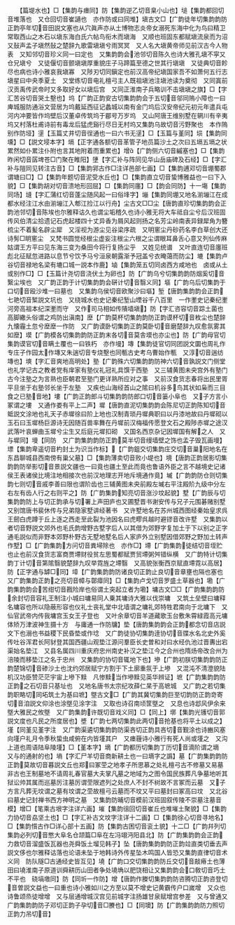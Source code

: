 <!-- { "loadSidebar": true } -->
　　【篇堤水也】□【集韵与瘗同】防【集韵逆乙切音臬小山也】塠【集韵都回切音堆落也　又仓回切音崔讁也　亦作防或曰同堆】塡古文□【广韵徒年切集韵韵防正韵亭年切音田説文塞也从穴眞声亦从土博物志炎帝女溺死东海中化为鸟曰精卫常取西山之木石以塡东海白氏六帖鸟衔木而塡海　又顺也班固东都赋塡流泉而为沼　又鼔声孟子塡然鼔之楚辞九歌雷塡塡兮雨冥冥　又人名大塡黄帝师见前汉古今人物表　又知邻切音珍义同一曰定也　又集韵韵会池邻切音陈久也诗大雅孔塡不寜又仓兄塡兮　又徒偃切音颤塡塡厚重貌庄子马蹄篇至德之世其行塡塡　又徒典切音飻尽也病也诗小雅哀我塡寡　又陟刃切同鎭定也前汉高帝纪塡国家吾不如萧何五行志塡星曰中央季夏土　又堂练切音电礼檀弓主人既祖塡池注塡池读为奠彻　又同寘前汉贡禹传武帝时又多取好女以塡后宫　又同正淮南子兵略训不击塡塡之旗】□【字汇苦谷切音哭土墼也】坞【广韵正韵安古切集韵韵会于五切音邬同隖小障也一曰庳城服防通浴文营居为坞戴延西征记蠡城以南有金门坞后汉安帝纪元初元年遣兵屯河内冲要皆作坞壁后汉董卓传筑坞于郿号万岁坞　又山阿唐王维别墅在辋川有辛夷坞又村落杜甫诗前有毒龙后猛虎谿行尽日无村坞又集韵乌故切音污野聚也　本作隖别作防垭】塣【玉篇丈井切音徎通也一曰六书无塣】□【玉篇与堇同】埙【集韵同壎】□【説文埐本字】塥【正字通各额切音革管子地员篇沙土之次曰五塥五塥之状累然如仆累注仆附也言其地附着而重累也】增【广韵侧六切音縬塞也】□【集韵昨闲切音孱埤苍□门聚在睢阳】塦【字汇补与阵同见华山岳庙碑及石经】□【字汇补与隑同见转注古音】□【集韵郛古作□注详邑部七画】□【集韵逋邓切音堋蜀郡谓塘曰□】□【集韵年题切音泥受水丘也】□【集韵直立切音蛰博雅益也一曰下入貌】□【集韵胡对切音溃地形回屈】□【集韵同廛】□【韵会同防】十一塲【集韵同场】塳【字汇蒲红切音蓬尘随风起一曰俗埄字】塴【集韵同堋又地名湔塴江在成都水经注江水由湔塴江入郫江捡江以行舟】尘古文□□尘【唐韵直珍切集韵韵会正韵池邻切音陈埃也尔雅释诂久也谓尘垢稽久也诗小雅无将大车祗自尘兮后汉班固传风伯清尘拾遗记石虎起楼四十丈异香为屑风起则扬之名芳尘岭南表异録犀角为簪梳尘不着髪名辟尘犀　又淫视为游尘见谷梁序疏　又明窻尘丹砂药名李白草创大还诗髣□眀窻尘　又梵书圆觉经根尘虚妄注根尘六根之尘谓眼耳鼻舌心意又列仙传麻姑谓王方平曰见东海三变为桑田今将行复扬尘乎　又姓见统谱　又叶直连切音廛班彪北征赋忽进路以息节兮饮予马兮洹泉朝露渐予冠盖兮衣晻蔼而防尘】塶【集韵卢谷切音禄地名梁有塶口城一説本作鹿】塷【集韵笼五切同卤西方咸地也　卤或从土或别作□】□【玉篇计尧切音浇伏土为卵也】防【广韵乌兮切集韵韵防烟奚切音繄尘埃也　又广韵正韵于计切集韵韵会硏计切音翳义同】塸【广韵乌后切集韵于口切音殴沙堆一曰墓也　又集韵乌侯切音欧聚沙曰塸】堑【唐韵集韵韵会正韵七艳切音椠説文坑也　又绕城水也史记秦纪堑山堙谷千八百里　一作壍史记秦纪壍河旁高祖本纪深壍而守　又作司马相如传隤墙塡】防【字汇咨容切音踪土菌也高脚繖头俗谓之鸡防出滇南】塺【广韵莫杯切集韵韵防正韵谟杯切音枚尘也楚辞九懐霾土忽兮塺塺一作防　又广韵谟卧切集韵正韵莫卧切音磨楚辞九叹愈氛雾其如塺】塻【广韵模各切集韵韵防正韵末各切音莫舎塻也亦尘也】防【广韵母官切集韵谟官切音瞒土覆也一曰铁朽　亦作墁】塼【集韵徒官切同团説文圜也周礼作专庄子作园太作塼又朱遄切音专烧墼也同甎古史考乌曹始作甎　又淳切音遄纺塼也】塽【字汇音爽地高明处】塾【广韵殊六切集韵韵防神六切音孰説文门侧堂也礼学记古之教者党有庠家有塾仪礼冠礼具馔于西塾　又三辅黄图未央宫外有塾门古今注塾之为言熟也臣朝君至塾门更详熟所应对之事　又前汉食货志春将出民里胥平旦坐于右塾邻长坐于左塾　又疾也山海经首山之隂曰机谷多鸟其状如枭而三目食之已塾音地】塿【广韵正韵郎斗切集韵韵防郎口切音篓小阜也　又子方言小冢谓之塿　又通作娄有平上二声】墀【唐韵直泥切集韵韵会陈尼切正韵陈知切音蚳説文涂地也礼天子赤墀徐曰阶上地也汉制青琐丹墀典职曰以丹漆地故曰丹墀砌以玉石曰玉墀杨巨源诗无因随百兽率舞在丹墀前汉梅福传愿登文石之殿陟赤墀之途汉武落叶哀蝉曲玉墀兮尘生又后庭元墀扣砌　又国名西京杂记因墀国有解之人　又与墀同】墁【同防　又广韵集韵韵防正韵莫半切音缦墙壁之饰也孟子毁瓦画墁】墂【集韵卑遥切音杓封土为识当作标】【广韵鉏交切集韵庄交切音巢阳地名在东昌聊城县西南傍有巢父墓】□【集韵薄卖切音败小堤也】境【唐韵正韵居影切集韵韵防举影切音景説文疆也一曰竟也疆土至此而竟也鲁语外臣之言不越境史记诸侯王表诸侯比境注地相接次也前汉地理志开地斥境通作竟】墄【广韵韵防仓则切集韵七则切音戚李善曰限也谓阶齿也三辅黄图未央前殿左墄右平注殿阶九级中分左右左有齿人行之右则平之】防【广韵集韵知亮切音涨沙坟起貌】墅【广韵辰与切集韵韵防上与切正韵承与切署上声田庐也又圃墅晋书谢安传与兄子元围碁赌别墅　又别馆唐书裴休传与兄弟隐家墅讲经著书　又许墅地名在苏州城西图经秦始皇求呉王劒白虎蹲于丘上逐之西走至此裂为池因名曰虎疁呉越时避镠音改许墅　又集韵以者切音野説文郊外也毛氏韵增野古墅字后人以其借为郊野字复加土于下以别之正字通毛説似而非野本郊野朴野古无墅地墅名后人家庐外立别墅因借郊野之野加土转声作墅】□【广韵集韵方问切音粪埽除也　亦作□】墆【广韵集韵徒结切音垤贮也止也前汉食货志富商贾墆财役贫左思蜀都赋贾贸墆粥舛错纵横　又广韵特计切集韵丁计切音第隂翳貌楚辞九叹举霓旌之墆翳　又高貌张衡西京赋直墆霓以高居】防【正字通与罅□同】墇【广韵集韵韵防诸良切正韵止良切音章壅也隔也塞也　又广韵集韵正韵之亮切音幛与鄣瘴同】□【集韵卢戈切音罗盛土草器也】墈【广韵集韵韵会苦绀切音戡险岸也俗谓土突起立者为墈】墉古文□□【广韵集韵韵防余封切音容礼王制注小城曰墉易同人乗其墉诗大雅以伐崇墉　又筑土垒壁曰墉释名墉容也所以隐蔽形容也仪礼士丧礼堂中北墙谓之墉礼郊特牲君南向于北墉下　又仙官武帝内传我墉宫玉女王子登也　又叶余章切音羊道藏歌玉台敷朱霄緑霞高元墉体矫万津波神生摄十方　与庸通一作防牗】垫【唐韵集韵韵会正韵都念切音店説文下也溺也书益稷下民昏垫或作埝　又广韵徒协切集韵逹协切音牒水名北史外奚传吐谷浑君长阿豺登其国西疆山观垫江源问羣臣长史曽和对曰水经仇池过晋夀出宕渠始名垫江　又县名属四川重庆府忠州南史补汉之垫江今之合州也隋炀帝改合州为涪陵而移垫江之名于忠州　又集韵的协切音辄地下也】墋【广韵初朕切集韵韵防正韵楚锦切音碜沙土也沈约郊居赋宁方割于下土廓重氛于上墋　又混沌不清澄貌陆机汉功臣赞茫茫宇宙上墋下黩　凡惨黩当作墋黩见英华辨证】墌【广韵集韵韵防正韵之石切音只基址也　又地名唐书太宗纪攻薛仁杲于高墌城　又广韵之若切集韵职略切同坧筑土为基曰墌】墍古文□【广韵其冀切集韵巨至切韵防正韵竒寄切音洎説文仰涂也涂墍见涂字注　又取也诗召南顷筐墍之　又息也诗邶风伊余来墍大雅民之攸墍　又广韵集韵许既切音戏义同】□【同上】墎【集韵光镬切音郭説文度也凡民之所度居也】墏【广韵七两切集韵此两切音抢基也将平土以成之】墐【同堇见堇字注　又广韵渠遴切集韵韵防渠吝切正韵具吝切音觐涂也诗豳风塞向墐户礼月令季秋蛰虫咸俯在内皆墐其户　又瘗薶诗小雅行有死人尚或墐之　又沟上道也周语陆阜陵墐】□【堇本字】墑【广韵都历切集韵丁历切音滴阶谓之墑　又与的通射的也】墒【字汇尸羊切音商新耕土也一曰墑字之譌】墓【广韵集韵韵防正韵莫故切音暮説文丘也郑曰冢茔之地孝子所思慕之处礼檀弓古不修墓又易墓非古也王制墓地不请周礼春官墓大夫掌凡墓之地域为之图令国民族葬凡争墓地听其狱讼帅其属而巡墓厉注墓厉谓茔限遮列之处庶人不封不树故不言冢而云墓　又子方言凡葬无坟谓之墓有坟谓之茔故檀弓云墓而不坟又平曰墓封曰冢高曰坟　又北谷曰墓史记封禅书西方神明之墓　又集韵防晡切音模前汉班固叙传陵不崇墓注墓音模】增□【笔乘古垠字注详六画】墔【集韵徂回切音崔丘也堆墔土聚貌】□【集韵力协切音劦坚土也】□【字汇补古文坟字注详十二画】□【集韵徐心切音寻地名】□【集韵懫古作□详心部十五画】防【集韵古困切音衮土貌】十二□【广韵幷列切集韵必列切音憋大阜名仓颉篇□阜在左冯翊沔阳县北】防【广韵集韵韵会正韵力救切音溜盛饭瓦器也尧舜饭土塯见韩子】坠【唐韵集韵韵防正韵竝直类切垂去声説文侈也尔雅释诂落也论语未坠于地韩诗外传星坠木鸣国人皆恐又集韵直律切音术义同　防队隧□古通经史皆互见】墝【广韵口交切集韵韵防丘交切音敲瘠土也薄田曰墝淮南子原道训舜耕历山田者争处墝埆以肥饶相让又集韵韵会口敎切音巧土不平也　硗塙墽同】防【同圻一作防】增【唐韵作榺切集韵韵防咨腾切正韵咨登切音曽説文益也一曰重也诗小雅如川之方至以莫不增史记黄霸传户口嵗增　又众也诗鲁颂烝徒增增　又与层通增城汉宫见前城字注扬雄甘泉赋增宫参差　又与曾通又广韵集韵韵防子邓切正韵子孕切音□賸也】□【同墺】防【广韵集韵韵防力照切正韵力吊切音】
